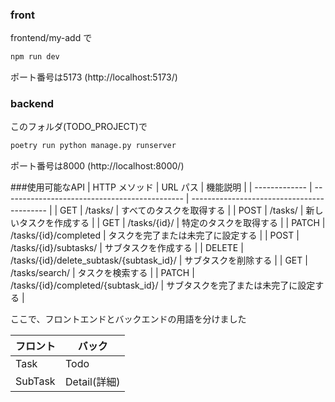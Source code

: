 ### front
frontend/my-add で  
```bash
npm run dev
```
ポート番号は5173 (http://localhost:5173/)


### backend
このフォルダ(TODO_PROJECT)で
```bash
poetry run python manage.py runserver
```
ポート番号は8000 (http://localhost:8000/)

###使用可能なAPI
| HTTP メソッド | URL パス                                      | 機能説明                                   |
| ------------- | --------------------------------------------- | ------------------------------------------ |
| GET           | /tasks/                                       | すべてのタスクを取得する                   |
| POST          | /tasks/                                       | 新しいタスクを作成する                     |
| GET           | /tasks/{id}/                                  | 特定のタスクを取得する                     |
| PATCH         | /tasks/{id}/completed                         | タスクを完了または未完了に設定する           |
| POST          | /tasks/{id}/subtasks/                         | サブタスクを作成する                       |
| DELETE        | /tasks/{id}/delete_subtask/{subtask_id}/      | サブタスクを削除する                       |
| GET           | /tasks/search/                                | タスクを検索する                           |
| PATCH         | /tasks/{id}/completed/{subtask_id}/           | サブタスクを完了または未完了に設定する       |

ここで、フロントエンドとバックエンドの用語を分けました

| フロント | バック  |
| -------- | -------- |
|Task | Todo |
|SubTask | Detail(詳細) |




